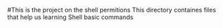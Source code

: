 #This is the project on the shell permitions
This directory containes files that help us learning Shell basic commands
